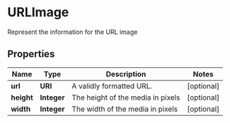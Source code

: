 

# URLImage

Represent the information for the URL image

## Properties

Name | Type | Description | Notes
------------ | ------------- | ------------- | -------------
**url** | **URI** | A validly formatted URL. |  [optional]
**height** | **Integer** | The height of the media in pixels |  [optional]
**width** | **Integer** | The width of the media in pixels |  [optional]



